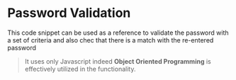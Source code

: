 # Password Validation

 This code snippet can be used as a reference to validate the password with a set of criteria and also chec that there is a match with the re-entered password

> It uses only Javascript indeed **Object Oriented Programming** is effectively utilized in the functionality.
